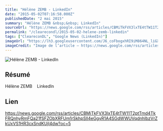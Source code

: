 ```yaml
---
title: "Hélène ZEMB - LinkedIn"
date: "2015-05-02T07:16:58.000Z"
publishedDate: "2 mai 2015"
summary: "Hélène ZEMB &nbsp;&nbsp; LinkedIn"
sourceUrl: "https://news.google.com/rss/articles/CBMiTkFVX3lxTE4tTW11T2ptTmd4TkFRQnhyRmFQa21fSFZObXRFUm1rSkhpSll4eGgyR1A4SGdWWUVqdnhlbzVrZkUxVS1HR3cxSndKUjI4dw?oc=5"
permalink: "/clearecondl/2015-05-02-helene-zemb-linkedin"
tags: ["CleareconDL", "Google News (LinkedIn)"]
imageUrl: "https://lh3.googleusercontent.com/J6_coFbogxhRI9iM864NL_liGXvsQp2AupsKei7z0cNNfDvGUmWUy20nuUhkREQyrpY4bEeIBuc=s0-w300"
imageCredit: "Image de l’article — https://news.google.com/rss/articles/CBMiTkFVX3lxTE4tTW11T2ptTmd4TkFRQnhyRmFQa21fSFZObXRFUm1rSkhpSll4eGgyR1A4SGdWWUVqdnhlbzVrZkUxVS1HR3cxSndKUjI4dw?oc=5"
---
```


![Hélène ZEMB - LinkedIn](https://lh3.googleusercontent.com/J6_coFbogxhRI9iM864NL_liGXvsQp2AupsKei7z0cNNfDvGUmWUy20nuUhkREQyrpY4bEeIBuc=s0-w300)

## Résumé

Hélène ZEMB &nbsp;&nbsp; LinkedIn

## Lien

https://news.google.com/rss/articles/CBMiTkFVX3lxTE4tTW11T2ptTmd4TkFRQnhyRmFQa21fSFZObXRFUm1rSkhpSll4eGgyR1A4SGdWWUVqdnhlbzVrZkUxVS1HR3cxSndKUjI4dw?oc=5
